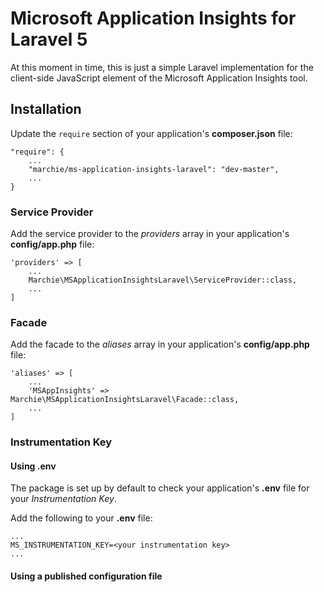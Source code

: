 # Microsoft Application Insights for Laravel 5

At this moment in time, this is just a simple Laravel implementation for the client-side JavaScript element of the Microsoft Application Insights tool.

## Installation

Update the `require` section of your application's **composer.json** file:

```
"require": {
	...
	"marchie/ms-application-insights-laravel": "dev-master",
	...
}
```

### Service Provider

Add the service provider to the *providers* array in your application's **config/app.php** file:

```
'providers' => [
	...
	Marchie\MSApplicationInsightsLaravel\ServiceProvider::class,
	...
]
```

### Facade

Add the facade to the *aliases* array in your application's **config/app.php** file:

```
'aliases' => [
	...
	'MSAppInsights' => Marchie\MSApplicationInsightsLaravel\Facade::class,
	...
]
```

### Instrumentation Key

#### Using .env

The package is set up by default to check your application's **.env** file for your *Instrumentation Key*.

Add the following to your **.env** file:

```
...
MS_INSTRUMENTATION_KEY=<your instrumentation key>
...
```

#### Using a published configuration file

